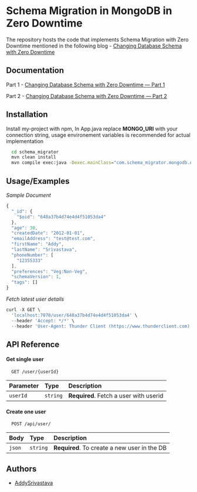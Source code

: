 
# Schema Migration in MongoDB in Zero Downtime

The repository hosts the code that implements Schema Migration with Zero Downtime mentioned in the following blog - [Changing Database Schema with Zero Downtime](https://medium.com/@adityasrivastava_54942/changing-database-schema-with-zero-downtime-part-2-f4d0c1a419b9)

## Documentation

Part 1 - [Changing Database Schema with Zero Downtime — Part 1
](https://medium.com/@adityasrivastava_54942/changing-database-schema-with-zero-downtime-18ea49475512)



Part 2 - [Changing Database Schema with Zero Downtime — Part 2](https://medium.com/@adityasrivastava_54942/changing-database-schema-with-zero-downtime-part-2-f4d0c1a419b9)



## Installation

Install my-project with npm, In App.java replace **MONGO_URI** with your connection string, usage environement variables is recommended for actual implementation

```bash
  cd schema_migrator
  mvn clean install 
  mvn compile exec:java -Dexec.mainClass="com.schema_migrator.mongodb.App"
```
    
## Usage/Examples

*Sample Document*

```javascript
{
  "_id": {
    "$oid": "648a37b4d74e4d4f51053da4"
  },
  "age": 30,
  "createdDate": "2012-01-01",
  "emailAddress": "test@test.com",
  "firstName": "Addy",
  "lastName": "Srivastava",
  "phoneNumber": [
    "12355333"
  ],
  "preferences": "Veg:Non-Veg",
  "schemaVersion": 1,
  "tags": []
}
```

*Fetch latest user details*
```javascript
curl -X GET \
  'localhost:7070/user/648a37b4d74e4d4f51053da4' \
  --header 'Accept: */*' \
  --header 'User-Agent: Thunder Client (https://www.thunderclient.com)'
```




## API Reference

#### Get single user

```http
  GET /user/{userId}
```

| Parameter | Type     | Description                |
| :-------- | :------- | :------------------------- |
| `userId` | `string` | **Required**. Fetch a user with userid  |

#### Create one user

```http
  POST /api/user/
```

| Body | Type     | Description                       |
| :-------- | :------- | :-------------------------------- |
| `json`      | `string` | **Required**. To create a new user in the DB |





## Authors

- [AddySrivastava](https://github.com/AddySrivastava)

